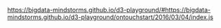 https://bigdata-mindstorms.github.io/d3-playground/#https://bigdata-mindstorms.github.io/d3-playground/ontouchstart/2016/03/04/index.js
